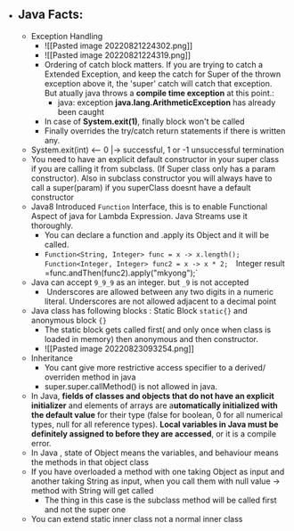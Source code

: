 - ## Java Facts:
	- Exception Handling
		- ![[Pasted image 20220821224302.png]]
		- ![[Pasted image 20220821224319.png]]
		- Ordering of catch block matters. If you are trying to catch a Extended Exception, and keep the catch for Super of the thrown exception above it, the 'super' catch will catch that exception. But atually java throws a **compile time exception** at this point.:
			- java: exception **java.lang.ArithmeticException** has already been caught
		- In case of **System.exit(1)**, finally block won't be called
		- Finally overrides the try/catch return statements if there is written any.
	- System.exit(int) <-- 0 |-> successful, 1 or -1 unsuccessful termination
	- You need to have an explicit default constructor in your super class if you are calling it from subclass. (If Super class only has a param constructor). Also in subclass constructor you will always have to call a super(param) if you superClass doesnt have a default constructor
	- Java8 Introduced `Function` Interface, this is to enable Functional Aspect of java for Lambda Expression. Java Streams use it thoroughly. 
		- You can declare a function and .apply its Object and it will be called.
		- `Function<String, Integer> func = x -> x.length();` 
		 `Function<Integer, Integer> func2 = x -> x * 2; 
		 `Integer result =func.andThen(func2).apply("mkyong");`
	 - Java can accept `9_9_9` as an integer. but `_9` is not accepted
		 -  Underscores are allowed between any two digits in a numeric literal. Underscores are not allowed adjacent to a decimal point
	 - Java class has following blocks : Static Block `static{}` and anonymous block `{}`
		 - The static block gets called first( and only once when class is loaded in memory) then anonymous and then constructor.
		 - ![[Pasted image 20220823093254.png]]
	 - Inheritance
		 - You cant give more restrictive access specifier to a derived/ overriden method in java
		 - super.super.callMethod() is not allowed in java.
	 - In Java, **fields of classes and objects that do not have an explicit initializer** and elements of arrays are a**utomatically initialized with the default value** for their type (false for boolean, 0 for all numerical types, null for all reference types). **Local variables in Java must be definitely assigned to before they are accessed**, or it is a compile error.
	 - In Java , state of Object means the variables, and behaviour means the methods in that object class
	 - If you have overloaded a method with one taking Object as input and another taking String as input, when you call them with null value -> method with String will get called
		 - The thing in this case is the subclass method will be called first and not the super one
	 - You can extend static inner class not a normal inner class